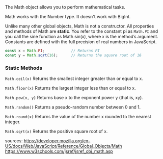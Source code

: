 The Math object allows you to perform mathematical tasks.

Math works with the Number type. It doesn't work with BigInt.

Unlike many other global objects, Math is not a constructor. All properties and methods of Math are **static**. You refer to the constant pi as `Math.PI` and you call the sine function as Math.sin(x), where x is the method’s argument. Constants are defined with the full precision of real numbers in JavaScript.

```js
const x = Math.PI;            // Returns PI
const y = Math.sqrt(16);      // Returns the square root of 16
```

### Static Methods
`Math.ceil(x)`
Returns the smallest integer greater than or equal to x.

`Math.floor(x)`
Returns the largest integer less than or equal to x.

`Math.pow(x, y)`
Returns base x to the exponent power y (that is, xy).

`Math.random()`
Returns a pseudo-random number between 0 and 1.

`Math.round(x)`
Returns the value of the number x rounded to the nearest integer.

`Math.sqrt(x)`
Returns the positive square root of x.


sources: 
https://developer.mozilla.org/en-US/docs/Web/JavaScript/Reference/Global_Objects/Math
https://www.w3schools.com/jsref/jsref_obj_math.asp
